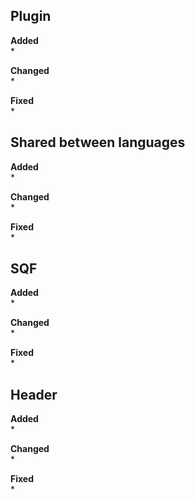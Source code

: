 ## Plugin
**Added**  
* 


**Changed**  
* 


**Fixed**  
* 


## Shared between languages
**Added**  
* 


**Changed**  
* 


**Fixed**  
* 


## SQF
**Added**  
* 


**Changed**  
*  


**Fixed**  
* 


## Header
**Added**  
* 


**Changed**  
* 


**Fixed**  
* 